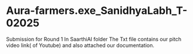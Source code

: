 # Aura-farmers.exe_SanidhyaLabh_T-02025
Submission for Round 1
In SaarthiAI folder
The Txt file contains our pitch video link( of Youtube) and also attached our documentation.
